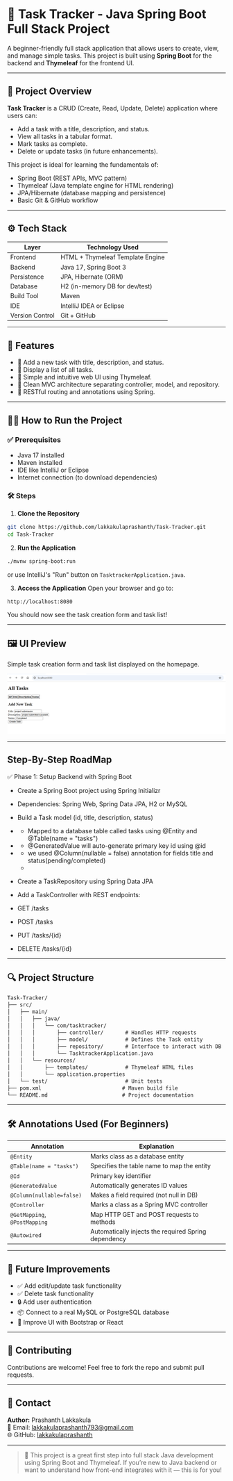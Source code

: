 
# 📝 Task Tracker - Java Spring Boot Full Stack Project

A beginner-friendly full stack application that allows users to create, view, and manage simple tasks. This project is built using **Spring Boot** for the backend and **Thymeleaf** for the frontend UI.

---

## 📌 Project Overview

**Task Tracker** is a CRUD (Create, Read, Update, Delete) application where users can:
- Add a task with a title, description, and status.
- View all tasks in a tabular format.
- Mark tasks as complete.
- Delete or update tasks (in future enhancements).

This project is ideal for learning the fundamentals of:
- Spring Boot (REST APIs, MVC pattern)
- Thymeleaf (Java template engine for HTML rendering)
- JPA/Hibernate (database mapping and persistence)
- Basic Git & GitHub workflow

---

## ⚙️ Tech Stack

| Layer         | Technology Used                |
|---------------|--------------------------------|
| Frontend      | HTML + Thymeleaf Template Engine |
| Backend       | Java 17, Spring Boot 3          |
| Persistence   | JPA, Hibernate (ORM)            |
| Database      | H2 (in-memory DB for dev/test)  |
| Build Tool    | Maven                           |
| IDE           | IntelliJ IDEA or Eclipse        |
| Version Control | Git + GitHub                 |

---

## 🚀 Features

- 🔹 Add a new task with title, description, and status.
- 🔹 Display a list of all tasks.
- 🔹 Simple and intuitive web UI using Thymeleaf.
- 🔹 Clean MVC architecture separating controller, model, and repository.
- 🔹 RESTful routing and annotations using Spring.

---

## 🧑‍💻 How to Run the Project

### ✅ Prerequisites

- Java 17 installed
- Maven installed
- IDE like IntelliJ or Eclipse
- Internet connection (to download dependencies)

### 🛠 Steps

1. **Clone the Repository**
```bash
git clone https://github.com/lakkakulaprashanth/Task-Tracker.git
cd Task-Tracker
```

2. **Run the Application**
```bash
./mvnw spring-boot:run
```
or use IntelliJ's "Run" button on `TasktrackerApplication.java`.

3. **Access the Application**
Open your browser and go to:
```
http://localhost:8080
```

You should now see the task creation form and task list!

---

## 🖼️ UI Preview

Simple task creation form and task list displayed on the homepage.

![UI Screenshot](UI-preview.png)

---
## Step-By-Step RoadMap
✅ Phase 1: Setup Backend with Spring Boot
- Create a Spring Boot project using Spring Initializr

- Dependencies: Spring Web, Spring Data JPA, H2 or MySQL

- Build a Task model (id, title, description, status)
- - Mapped to a database table called tasks using @Entity and @Table(name = "tasks")
- - @GeneratedValue will auto-generate primary key id using @id
- - we used @Column(nullable = false) annotation for fields title and status(pending/completed)
  - 

- Create a TaskRepository using Spring Data JPA

- Add a TaskController with REST endpoints:

- GET /tasks

- POST /tasks

- PUT /tasks/{id}

- DELETE /tasks/{id}

---

## 🔍 Project Structure

```
Task-Tracker/
├── src/
│   ├── main/
│   │   ├── java/
│   │   │   └── com/tasktracker/
│   │   │       ├── controller/       # Handles HTTP requests
│   │   │       ├── model/            # Defines the Task entity
│   │   │       ├── repository/       # Interface to interact with DB
│   │   │       └── TasktrackerApplication.java
│   │   └── resources/
│   │       ├── templates/            # Thymeleaf HTML files
│   │       └── application.properties
│   └── test/                         # Unit tests
├── pom.xml                          # Maven build file
└── README.md                        # Project documentation
```

---

## 🛠 Annotations Used (For Beginners)

| Annotation              | Explanation                                                                 |
|-------------------------|-----------------------------------------------------------------------------|
| `@Entity`               | Marks class as a database entity                                            |
| `@Table(name = "tasks")`| Specifies the table name to map the entity                                  |
| `@Id`                   | Primary key identifier                                                      |
| `@GeneratedValue`       | Automatically generates ID values                                           |
| `@Column(nullable=false)` | Makes a field required (not null in DB)                                  |
| `@Controller`           | Marks a class as a Spring MVC controller                                   |
| `@GetMapping`, `@PostMapping` | Map HTTP GET and POST requests to methods                           |
| `@Autowired`            | Automatically injects the required Spring dependency                        |

---

## 🌱 Future Improvements

- ✅ Add edit/update task functionality
- ✅ Delete task functionality
- 🔒 Add user authentication
- 📦 Connect to a real MySQL or PostgreSQL database
- 🎨 Improve UI with Bootstrap or React

---

## 🤝 Contributing

Contributions are welcome! Feel free to fork the repo and submit pull requests.

---

## 📩 Contact

**Author:** Prashanth Lakkakula  
📧 Email: lakkakulaprashanth793@gmail.com  
🌐 GitHub: [lakkakulaprashanth](https://github.com/lakkakulaprashanth)

---

> 🔖 This project is a great first step into full stack Java development using Spring Boot and Thymeleaf. If you’re new to Java backend or want to understand how front-end integrates with it — this is for you!

